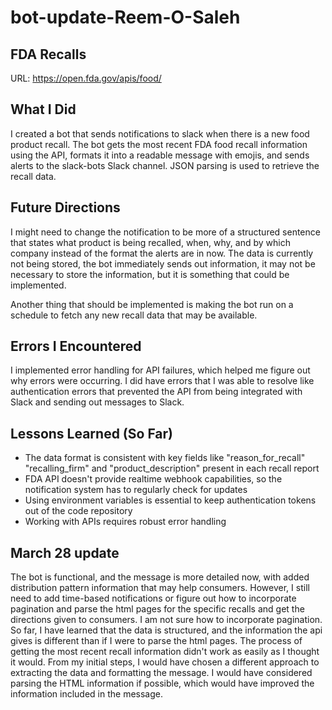 # bot-update-Reem-O-Saleh

## FDA Recalls 

URL: https://open.fda.gov/apis/food/

## What I Did

I created a bot that sends notifications to slack when there is a new food product recall. The bot gets the most recent FDA food recall information using the API, formats it into a readable message with emojis, and sends alerts to the slack-bots Slack channel. JSON parsing is used to retrieve the recall data. 

## Future Directions

I might need to change the notification to be more of a structured sentence that states what product is being recalled, when, why, and by which company instead of the format the alerts are in now. The data is currently not being stored, the bot immediately sends out information, it may not be necessary to store the information, but it is something that could be implemented. 

Another thing that should be implemented is making the bot run on a schedule to fetch any new recall data that may be available. 

## Errors I Encountered 

I implemented error handling for API failures, which helped me figure out why errors were occurring. I did have errors that I was able to resolve like authentication errors that prevented the API from being integrated with Slack and sending out messages to Slack. 

## Lessons Learned (So Far)

- The data format is consistent with key fields like "reason_for_recall" "recalling_firm" and "product_description" present in each recall report 
- FDA API doesn't provide realtime webhook capabilities, so the notification system has to regularly check for updates
- Using environment variables is essential to keep authentication tokens out of the code repository
- Working with APIs requires robust error handling

## March 28 update

The bot is functional, and the message is more detailed now, with added distribution pattern information that may help consumers. However, I still need to add time-based notifications or figure out how to incorporate pagination and parse the html pages for the specific recalls and get the directions given to consumers. I am not sure how to incorporate pagination. So far, I have learned that the data is structured, and the information the api gives is different than if I were to parse the html pages. The process of getting the most recent recall information didn't work as easily as I thought it would. From my initial steps, I would  have chosen a different approach to extracting the data and formatting the message. I would have considered parsing the HTML information if possible, which would have improved the information included in the message.
